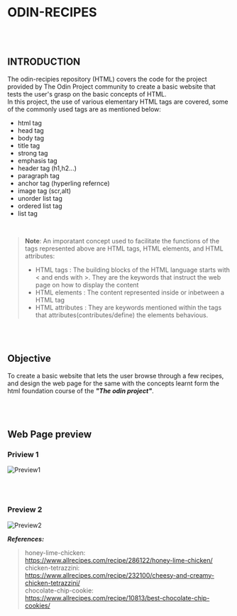 # ODIN-RECIPES
 <br />
 <br />

## INTRODUCTION

The odin-recipies repository (HTML) covers the code for the project provided by The Odin Project community to create a basic website that tests the user's grasp on the basic concepts of HTML.
<br />
In this project, the use of various elementary HTML tags are covered, some of the commonly used tags are as mentioned below:
- html tag
- head tag
- body tag
- title tag
- strong tag
- emphasis tag
- header tag (h1,h2...)
- paragraph tag
- anchor tag (hyperling refernce)
- image tag (scr,alt)
- unorder list tag
- ordered list tag
- list tag

<br />


>**Note**:
>An imporatant concept used to facilitate the functions of the tags represented above are HTML tags, HTML elements, and HTML attributes:
>- HTML tags       : The building blocks of the HTML language starts with < and ends with >. They are the keywords that instruct the web page on how to display the content
>- HTML elements   : The content represented inside or inbetween a HTML tag
>- HTML attributes : They are keywords mentioned within the tags that attributes(contributes/define) the elements behavious. 

<br />
<br />
 
## Objective
To create a basic website that lets the user browse through a few recipes, and design the web page for the same with the concepts learnt form the html foundation course of the ***"The odin project"***.


<br />
<br />

## Web Page preview
### Priview 1
![Preview1](https://github.com/Rian-anirudh/odin-recipes/blob/main/resources/Preview1.png)

<br />
<br />

### Preview 2
![Preview2](https://github.com/Rian-anirudh/odin-recipes/blob/main/resources/preview2.png)

***References:***
>honey-lime-chicken:    https://www.allrecipes.com/recipe/286122/honey-lime-chicken/
><br />
>chicken-tetrazzini:    https://www.allrecipes.com/recipe/232100/cheesy-and-creamy-chicken-tetrazzini/
><br />
>chocolate-chip-cookie: https://www.allrecipes.com/recipe/10813/best-chocolate-chip-cookies/
